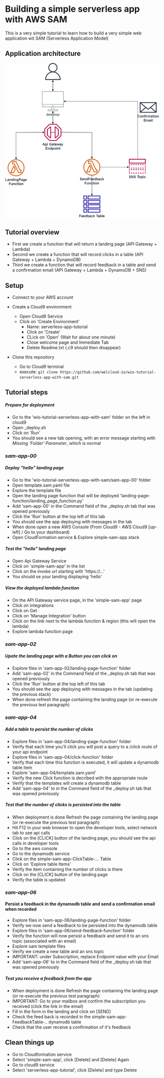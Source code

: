 # Building a simple serverless app with AWS SAM

This is a very simple tutorial to learn how to build a very simple web application wit SAM (Serverless Application Model)

## Application architecture

![](images/simple-serverless-app-architecture.png)

## Tutorial overview

- First we create a function that will return a landing page (API Gateway + Lambda) 
- Second we create a function that will record clicks in a table (API Gateway + Lambda + DynamoDB)
- Third we create a function that will record feedback in a table and send a confirmation email (API Gateway + Lambda + DynamoDB + SNS)

## Setup

* Connect to your AWS account
* Create a Cloud9 environment 
    * Open Cloud9 Service
    * Click on 'Create Environment'
        * Name: serverless-app-tutorial
        * Click on 'Create'
        * CLick on 'Open' (Wait for about one minute)
        * Close welcome page and Immediate Tab
        * Delete Readme.txt (.c9 should then disappear)
        
* Clone this repository
    * Go to Cloud9 terminal
    * execute: ```git clone https://github.com/welcloud-io/wio-tutorial-serverless-app-with-sam.git```

## Tutorial steps

##### Prepare for deployment
* Go to the 'wio-tutorial-serverless-app-with-sam' folder on the left in cloud9
* Open _deploy.sh
* Click on 'Run'
* You should see a new tab opening, with an error message 
starting with *Missing 'Folder' Parameter*, which is normal

### *sam-app-00*

##### Deploy "hello" landing page
* Go to the 'wio-tutorial-serverless-app-with-sam/sam-app-00' folder
* Open template.sam.yaml file
* Explore the template file
* Open the landing page function that will be deployed 'landing-page-function/landing_page_function.py'
* Add 'sam-app-00' in the Command field of the _deploy.sh tab that was opened previously
* Click the 'Run' button at the top left of this tab
* You should see the app deploying with messages in the tab
* When done open a new AWS Console (From Cloud9 - AWS Cloud9 [up-left] / Go to your dashboard)
* Open CloudFormation service & Explore simple-sam-app stack

##### Test the "hello" landing page
* Open Api Gateway Service
* Click on 'simple-sam-app' in the list
* Click on the invoke url starting with 'https://...'
* You should se your landing displaying 'hello'

##### View the deployed lambda function
* On the API Gateway service page, in the 'simple-sam-app' page
* Click on integrations
* Click on Get
* Click on 'Manage Integration' button
* Click on the link next to the lambda function & region (this will open the lambda)
* Explore lambda function page

### *sam-app-02*

##### Upate the landing page with a Button you can click on
* Explore files in 'sam-app-02/landing-page-function' folder
* Add 'sam-app-02' in the Command field of the _deploy.sh tab that was opened previously
* Click the 'Run' button at the top left of this tab
* You should see the app deploying with messages in the tab (updating the previous stack) 
* When done refresh the page containing the landing page (or re-execute the previous test paragraph)

### *sam-app-04*

##### Add a table to persist the number of clicks
* Explore files in 'sam-app-04/landing-page-function' folder
* Verify that each time you'll click you will post a query to a /click route of your api endpoint
* Explore files in 'sam-app-04/click-function' folder
* Verify that each time this function is executed, it will update a dynamodb table item
* Explore 'sam-app-04/template.sam.yaml'
* Verify the new Click function is decribed with the appropriate route
* Verify that the templates will create a dynamodb table
* Add 'sam-app-04' to in the Command field of the _deploy.sh tab that was opened previously

##### Test that the number of clicks is persisted into the table
* When deployment is done Refresh the page containing the landing page (or re-execute the previous test paragraph)
* Hit F12 in your web browser to open the developer tools, select network tab to see api calls
* Click on the [CLICK] button of the landing page, you should see the api calls in developer tools
* Go to the aws console
* Go to the dynamodb service
* Click on the simple-sam-app-ClickTable-... Table
* Click on 'Explore table Items'
* Verify the item containing the number of clicks is there
* Click on the [CLICK] button of the landing page
* Verify the table is updated

### *sam-app-06*

#### Persist a feedback in the dynamodb table and send a confirmation email when recorded
* Explore files in 'sam-app-06/landing-page-function' folder 
* Verify we now send a feedback to be persisted into the dynamodb table
* Explore files in 'sam-app-06/send-feedback-function' folder 
* Verify the function will now persist a feedback and send it to an sns topic (associated with an email)
* Explore sam template files
* Verify we create a new table and an sns topic
* IMPORTANT: under Subscription, replace Endpoint value with your Email
* Add 'sam-app-06' to in the Command field of the _deploy.sh tab that was opened previously

##### Test you receive a feedback from the app
* When deployment is done Refresh the page containing the landing page (or re-execute the previous test paragraph)
* IMPORTANT: Go to your mailbox and confirm the subscription you received (click the link in the email)
* Fill in the form in the landing and click on [SEND]
* Check the feed back is recorded in the simple-sam-app-FeedbackTable-.. dynamodb table
* Check that the user receive a confirmation of it's feedback

## Clean things up
* Go to Cloudformation service
* Select 'simple-sam-app', click [Delete] and [Delete] Again
* Go to cloud9 service 
* Select 'serverless-app-tutorial', click [Delete] and type Delete